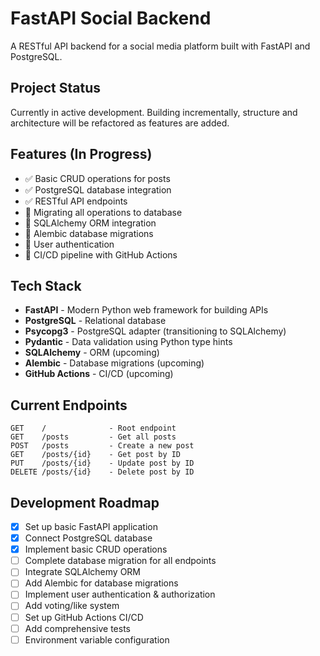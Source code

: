 # FastAPI Social Backend

A RESTful API backend for a social media platform built with FastAPI and PostgreSQL.

## Project Status

Currently in active development. Building incrementally, structure and architecture will be refactored as features are added.

## Features (In Progress)

- ✅ Basic CRUD operations for posts
- ✅ PostgreSQL database integration
- ✅ RESTful API endpoints
- 🔄 Migrating all operations to database
- 🔄 SQLAlchemy ORM integration
- 🔄 Alembic database migrations
- 🔄 User authentication
- 🔄 CI/CD pipeline with GitHub Actions

## Tech Stack

- **FastAPI** - Modern Python web framework for building APIs
- **PostgreSQL** - Relational database
- **Psycopg3** - PostgreSQL adapter (transitioning to SQLAlchemy)
- **Pydantic** - Data validation using Python type hints
- **SQLAlchemy** - ORM (upcoming)
- **Alembic** - Database migrations (upcoming)
- **GitHub Actions** - CI/CD (upcoming)

## Current Endpoints

```
GET    /              - Root endpoint
GET    /posts         - Get all posts
POST   /posts         - Create a new post
GET    /posts/{id}    - Get post by ID
PUT    /posts/{id}    - Update post by ID
DELETE /posts/{id}    - Delete post by ID
```

## Development Roadmap

- [x] Set up basic FastAPI application
- [x] Connect PostgreSQL database
- [x] Implement basic CRUD operations
- [ ] Complete database migration for all endpoints
- [ ] Integrate SQLAlchemy ORM
- [ ] Add Alembic for database migrations
- [ ] Implement user authentication & authorization
- [ ] Add voting/like system
- [ ] Set up GitHub Actions CI/CD
- [ ] Add comprehensive tests
- [ ] Environment variable configuration